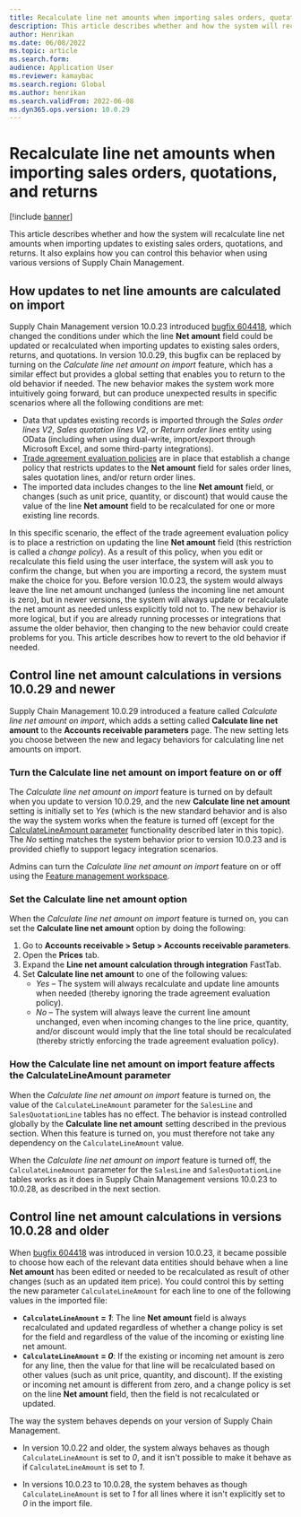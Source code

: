 ```yaml
---
title: Recalculate line net amounts when importing sales orders, quotations, and returns
description: This article describes whether and how the system will recalculate line net amounts when importing sales orders, quotations, and returns. It also explains how you can control this behavior when using various versions of Supply Chain Management.
author: Henrikan
ms.date: 06/08/2022
ms.topic: article
ms.search.form:
audience: Application User
ms.reviewer: kamaybac
ms.search.region: Global
ms.author: henrikan
ms.search.validFrom: 2022-06-08
ms.dyn365.ops.version: 10.0.29
---
```


# Recalculate line net amounts when importing sales orders, quotations, and returns

[!include [banner](../includes/banner.md)]

This article describes whether and how the system will recalculate line net amounts when importing updates to existing sales orders, quotations, and returns. It also explains how you can control this behavior when using various versions of Supply Chain Management.

## How updates to net line amounts are calculated on import

Supply Chain Management version 10.0.23 introduced [bugfix 604418](https://fix.lcs.dynamics.com/issue/results/?q=604418), which changed the conditions under which the line **Net amount** field could be updated or recalculated when importing updates to existing sales orders, returns, and quotations. In version 10.0.29, this bugfix can be replaced by turning on the *Calculate line net amount on import* feature, which has a similar effect but provides a global setting that enables you to return to the old behavior if needed. The new behavior makes the system work more intuitively going forward, but can produce unexpected results in specific scenarios where all the following conditions are met:

- Data that updates existing records is imported through the *Sales order lines V2*, *Sales quotation lines V2*, or *Return order lines* entity using OData (including when using dual-write, import/export through Microsoft Excel, and some third-party integrations).
- [Trade agreement evaluation policies](/dynamicsax-2012/appuser-itpro/trade-agreement-evaluation-policies-white-paper) are in place that establish a change policy that restricts updates to the **Net amount** field for sales order lines, sales quotation lines, and/or return order lines.
- The imported data includes changes to the line **Net amount** field, or changes (such as unit price, quantity, or discount) that would cause the value of the line **Net amount** field to be recalculated for one or more existing line records.

In this specific scenario, the effect of the trade agreement evaluation policy is to place a restriction on updating the line **Net amount** field (this restriction is called a *change policy*). As a result of this policy, when you edit or recalculate this field using the user interface, the system will ask you to confirm the change, but when you are importing a record, the system must make the choice for you. Before version 10.0.23, the system would always leave the line net amount unchanged (unless the incoming line net amount is zero), but in newer versions, the system will always update or recalculate the net amount as needed unless explicitly told not to. The new behavior is more logical, but if you are already running processes or integrations that assume the older behavior, then changing to the new behavior could create problems for you. This article describes how to revert to the old behavior if needed.

## Control line net amount calculations in versions 10.0.29 and newer

Supply Chain Management 10.0.29 introduced a feature called *Calculate line net amount on import*, which adds a setting called **Calculate line net amount** to the **Accounts receivable parameters** page. The new setting lets you choose between the new and legacy behaviors for calculating line net amounts on import.

### Turn the Calculate line net amount on import feature on or off

The *Calculate line net amount on import* feature is turned on by default when you update to version 10.0.29, and the new **Calculate line net amount** setting is initially set to *Yes* (which is the new standard behavior and is also the way the system works when the feature is turned off (except for the [CalculateLineAmount parameter](#CalculateLineAmount) functionality described later in this topic). The *No* setting matches the system behavior prior to version 10.0.23 and is provided chiefly to support legacy integration scenarios.

Admins can turn the *Calculate line net amount on import* feature on or off using the [Feature management workspace](../../fin-ops-core/fin-ops/get-started/feature-management/feature-management-overview.md).

### Set the Calculate line net amount option

When the *Calculate line net amount on import* feature is turned on, you can set the **Calculate line net amount** option by doing the following:

1. Go to **Accounts receivable \> Setup \> Accounts receivable parameters**.
1. Open the **Prices** tab.
1. Expand the **Line net amount calculation through integration** FastTab.
1. Set **Calculate line net amount** to one of the following values:
    - *Yes* – The system will always recalculate and update line amounts when needed (thereby ignoring the trade agreement evaluation policy).
    - *No* – The system will always leave the current line amount unchanged, even when incoming changes to the line price, quantity, and/or discount would imply that the line total should be recalculated (thereby strictly enforcing the trade agreement evaluation policy). <!-- KFM: Also when line net amount is zero? -->

### <a name="CalculateLineAmount"></a>How the Calculate line net amount on import feature affects the CalculateLineAmount parameter

When the *Calculate line net amount on import* feature is turned on, the value of the `CalculateLineAmount` parameter for the `SalesLine` and `SalesQuotationLine` tables has no effect. The behavior is instead controlled globally by the **Calculate line net amount** setting described in the previous section. When this feature is turned on, you must therefore not take any dependency on the `CalculateLineAmount` value.

When the *Calculate line net amount on import* feature is turned off, the `CalculateLineAmount` parameter for the `SalesLine` and `SalesQuotationLine` tables works as it does in Supply Chain Management versions 10.0.23 to 10.0.28, as described in the next section.

## Control line net amount calculations in versions 10.0.28 and older

When [bugfix 604418](https://fix.lcs.dynamics.com/issue/results/?q=604418) was introduced in version 10.0.23, it became possible to choose how each of the relevant data entities should behave when a line **Net amount** has been edited or needed to be recalculated as result of other changes (such as an updated item price). You could control this by setting the new parameter `CalculateLineAmount` for each line to one of the following values in the imported file:

- **`CalculateLineAmount` = *1***: The line **Net amount** field is always recalculated and updated regardless of whether a change policy is set for the field and regardless of the value of the incoming or existing line net amount.
- **`CalculateLineAmount` = *0***: If the existing or incoming net amount is zero for any line, then the value for that line will be recalculated based on other values (such as unit price, quantity, and discount). If the existing or incoming net amount is different from zero, and a change policy is set on the line **Net amount** field, then the field is not recalculated or updated.  

The way the system behaves depends on your version of Supply Chain Management.

- In version 10.0.22 and older, the system always behaves as though `CalculateLineAmount` is set to *0*, and it isn't possible to make it behave as if `CalculateLineAmount` is set to *1*.

- In versions 10.0.23 to 10.0.28, the system behaves as though `CalculateLineAmount` is set to *1* for all lines where it isn't explicitly set to *0* in the import file.
